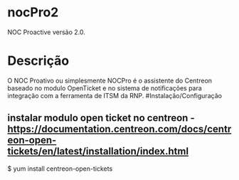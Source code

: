 # nocPro2
 NOC Proactive versão 2.0.
# Descrição
 O NOC Proativo ou simplesmente NOCPro é o assistente do Centreon baseado no modulo OpenTicket e no sistema de notificações para integração com a ferramenta de ITSM da RNP.
#Instalação/Configuração
## instalar modulo open ticket no centreon - https://documentation.centreon.com/docs/centreon-open-tickets/en/latest/installation/index.html
$ yum install centreon-open-tickets

